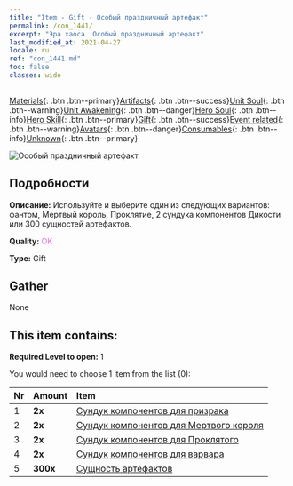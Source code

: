 ```yaml
---
title: "Item - Gift - Особый праздничный артефакт"
permalink: /con_1441/
excerpt: "Эра хаоса  Особый праздничный артефакт"
last_modified_at: 2021-04-27
locale: ru
ref: "con_1441.md"
toc: false
classes: wide
---
```

 [Materials](/ItemsRU/){: .btn .btn--primary}[Artifacts](/ItemsRU/Artifacts/){: .btn .btn--success}[Unit Soul](/ItemsRU/UnitSoul/){: .btn .btn--warning}[Unit Awakening](/ItemsRU/UnitAwakening/){: .btn .btn--danger}[Hero Soul](/ItemsRU/HeroSoul/){: .btn .btn--info}[Hero Skill](/ItemsRU/HeroSkill/){: .btn .btn--primary}[Gift](/ItemsRU/Gift/){: .btn .btn--success}[Event related](/ItemsRU/Events/){: .btn .btn--warning}[Avatars](/ItemsRU/Avatars/){: .btn .btn--danger}[Consumables](/ItemsRU/Consumables/){: .btn .btn--info}[Unknown](/ItemsRU/Unknown/){: .btn .btn--primary}

 ![Особый праздничный артефакт](/images/t/i_907055.png)

## Подробности
 **Описание:** Используйте и выберите один из следующих вариантов: фантом, Мертвый король, Проклятие, 2 сундука компонентов Дикости или 300 сущностей артефактов.

 **Quality:** <span style="color: #DA70D6">OK</span>

 **Type:** Gift

## Gather

  None

## This item contains:

 **Required Level to open:** 1

 You would need to choose 1 item from the list (0):

  | Nr | Amount |     Item    |
  |:---|:-------|:------------|
  | 1 |  **2x** | [Сундук компонентов для призрака](/ItemsRU/con_1339/) |  | 
  | 2 |  **2x** | [Сундук компонентов для Мертвого короля](/ItemsRU/con_1340/) |  | 
  | 3 |  **2x** | [Сундук компонентов для Проклятого](/ItemsRU/con_1341/) |  | 
  | 4 |  **2x** | [Сундук компонентов для варвара](/ItemsRU/con_1342/) |  | 
  | 5 |  **300x** | [Сущность артефактов](/ItemsRU/con_905/) |  | 
